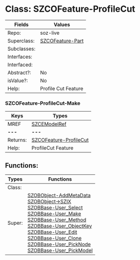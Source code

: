 
# Class:	SZCOFeature-ProfileCut

| Fields | Values |
| --------- | --------- |
| Repo: | soz-live |
| Superclass: | [SZCOFeature-Part](SZCOFeature-Part.html) |
| Subclasses: |  |
| Interfaces: |  |
| Interfaced: |  |
| Abstract?: | No |
| isValue?: | No |
| Help: | Profile Cut Feature |

### SZCOFeature-ProfileCut-Make

| Keys | Types |
| --------- | --------- |
| MREF | [SZCEModelRef](SZCEModelRef.html) |
| **---** | **---** |
| Returns: | [SZCOFeature-ProfileCut](SZCOFeature-ProfileCut.html) |
| Help: | ProfileCut Feature |


## Functions:

| Types | Functions |
| --------- | --------- |
| Class: |  |
| Super: | [SZOBObject-AddMetaData](SZOBObject.html) <br> [SZOBObject->SZIX](SZOBObject.html) <br> [SZOBBase-User_Select](SZOBBase.html) <br> [SZOBBase-User_Make](SZOBBase.html) <br> [SZOBBase-User_Method](SZOBBase.html) <br> [SZOBBase-User_ObjectKey](SZOBBase.html) <br> [SZOBBase-User_Edit](SZOBBase.html) <br> [SZOBBase-User_Clone](SZOBBase.html) <br> [SZOBBase-User_PickNode](SZOBBase.html) <br> [SZOBBase-User_PickModel](SZOBBase.html) |


